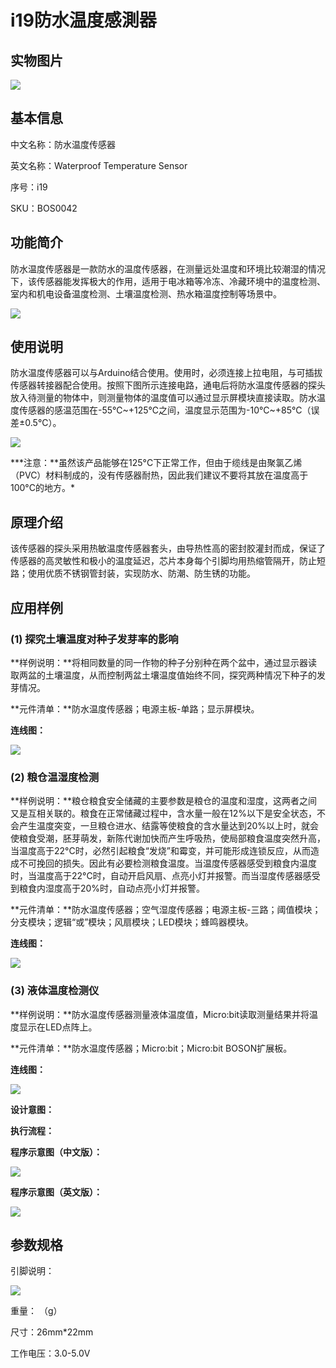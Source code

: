 # i19防水温度感測器

## 实物图片

![](.gitbook/assets/boson-fang-shui-wen-du-chuan-gan-qi-shi-wu-tu-pian.jpg)

## 基本信息

中文名称：防水温度传感器

英文名称：Waterproof Temperature Sensor

序号：i19

SKU：BOS0042

## 功能简介

防水温度传感器是一款防水的温度传感器，在测量远处温度和环境比较潮湿的情况下，该传感器能发挥极大的作用，适用于电冰箱等冷冻、冷藏环境中的温度检测、室内和机电设备温度检测、土壤温度检测、热水箱温度控制等场景中。

![](.gitbook/assets/boson-fang-shui-wen-du-chuan-gan-qi-mo-kuai-jian-jie.png)

## 使用说明

防水温度传感器可以与Arduino结合使用。使用时，必须连接上拉电阻，与可插拔传感器转接器配合使用。按照下图所示连接电路，通电后将防水温度传感器的探头放入待测量的物体中，则测量物体的温度值可以通过显示屏模块直接读取。防水温度传感器的感温范围在-55℃~+125℃之间，温度显示范围为-10°C~+85°C（误差±0.5°C）。

![](.gitbook/assets/boson-fang-shui-wen-du-chuan-gan-qi-shi-yong-shuo-ming.png)

**\*注意：**虽然该产品能够在125°C下正常工作，但由于缆线是由聚氯乙烯（PVC）材料制成的，没有传感器耐热，因此我们建议不要将其放在温度高于100°C的地方。\*

## 原理介绍

该传感器的探头采用热敏温度传感器套头，由导热性高的密封胶灌封而成，保证了传感器的高灵敏性和极小的温度延迟，芯片本身每个引脚均用热缩管隔开，防止短路；使用优质不锈钢管封装，实现防水、防潮、防生锈的功能。

## 应用样例

### \(1\) 探究土壤温度对种子发芽率的影响

**样例说明：**将相同数量的同一作物的种子分别种在两个盆中，通过显示器读取两盆的土壤温度，从而控制两盆土壤温度值始终不同，探究两种情况下种子的发芽情况。

**元件清单：**防水温度传感器；电源主板-单路；显示屏模块。

**连线图：**

![](.gitbook/assets/boson-fang-shui-wen-du-chuan-gan-qi-ying-yong-yang-li-1-lian-xian-tu.png)

### \(2\) 粮仓温湿度检测

**样例说明：**粮仓粮食安全储藏的主要参数是粮仓的温度和湿度，这两者之间又是互相关联的。粮食在正常储藏过程中，含水量一般在12%以下是安全状态，不会产生温度突变，一旦粮仓进水、结露等使粮食的含水量达到20%以上时，就会使粮食受潮，胚芽萌发，新陈代谢加快而产生呼吸热，使局部粮食温度突然升高，当温度高于22°C时，必然引起粮食“发烧”和霉变，并可能形成连锁反应，从而造成不可挽回的损失。因此有必要检测粮食温度。当温度传感器感受到粮食内温度时，当温度高于22°C时，自动开启风扇、点亮小灯并报警。而当湿度传感器感受到粮食内湿度高于20%时，自动点亮小灯并报警。

**元件清单：**防水温度传感器；空气湿度传感器；电源主板-三路；阈值模块；分支模块；逻辑“或”模块；风扇模块；LED模块；蜂鸣器模块。

**连线图：**

![](.gitbook/assets/boson-fang-shui-wen-du-chuan-gan-qi-ying-yong-yang-li-2-lian-xian-tu.png)

### \(3\) 液体温度检测仪

**样例说明：**防水温度传感器测量液体温度值，Micro:bit读取测量结果并将温度显示在LED点阵上。

**元件清单：**防水温度传感器；Micro:bit；Micro:bit BOSON扩展板。

**连线图：**

![](.gitbook/assets/boson-fang-shui-wen-du-chuan-gan-qi-ying-yong-yang-li-3-lian-xian-tu.png)

**设计意图：**

**执行流程：**

**程序示意图（中文版）：**

![](https://github.com/rjc945tc/Boson/tree/88e6dccf62eea8b97a7567f44872f4efb1ec7462/boson_防水温度传感器_应用样例3_程序示意图中文版.png)

**程序示意图（英文版）：**

![](https://github.com/rjc945tc/Boson/tree/88e6dccf62eea8b97a7567f44872f4efb1ec7462/boson_防水温度传感器_应用样例3_程序示意图英文版.png)

## 参数规格

引脚说明：

![](.gitbook/assets/boson-fang-shui-wen-du-chuan-gan-qi-yin-jiao-shuo-ming.png)

重量： （g）

尺寸：26mm\*22mm

工作电压：3.0-5.0V


